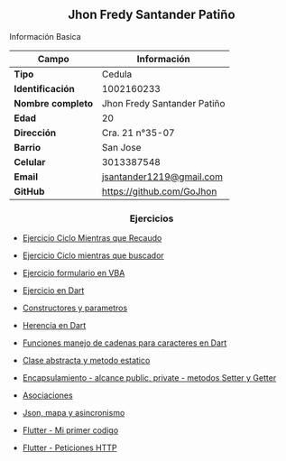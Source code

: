 <h2 align=center>Jhon Fredy Santander Patiño</h2>

Información Basica

| Campo | Información |
| --- | --- |
| **Tipo** | Cedula |
| **Identificación** | 1002160233 |
| **Nombre completo** | Jhon Fredy Santander Patiño|
| **Edad** | 20 |
| **Dirección** | Cra. 21 n°35-07 |
| **Barrio** | San Jose |
| **Celular** | 3013387548|
| **Email** | jsantander1219@gmail.com |
| **GitHub** | https://github.com/GoJhon |

<h3 align=center>Ejercicios</h3>

- [Ejercicio Ciclo Mientras que Recaudo](/jhonSantander/whileRecaudo/README.md)

- [Ejercicio Ciclo mientras que buscador](/jhonSantander/whileBaseDatos/README.md)

- [Ejercicio formulario en VBA](/jhonSantander/Formulario/README.md)

- [Ejercicio en Dart](/jhonSantander/dartMetodos/README.md)

- [Constructores y parametros](/jhonSantander/constructorParametros/README.md)

- [Herencia en Dart](/jhonSantander/herencia/README.md)

- [Funciones manejo de cadenas para caracteres en Dart](/jhonSantander/manejoCadenasDart/README.md)

- [Clase abstracta y metodo estatico](/jhonSantander/claseAbstractometodoStatic/README.md)

- [Encapsulamiento - alcance public, private - metodos Setter y Getter](/jhonSantander/encapsulamiento/README.md)

- [Asociaciones](/jhonSantander/asociaciones/README.md)

- [Json, mapa y asincronismo](/jhonSantander/json/README.md)

- [Flutter - Mi primer codigo](/jhonSantander/dartPrimerCodigo/README.md)

- [Flutter - Peticiones HTTP](/jhonSantander/flutterPeticionHTTP/README.md)
